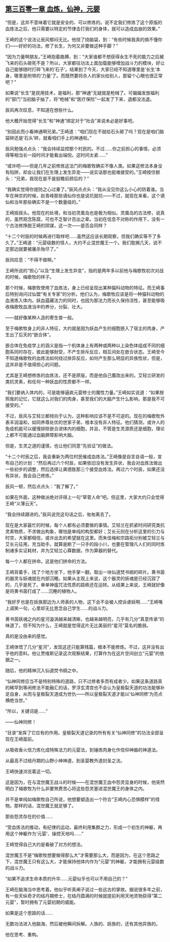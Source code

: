 ## [第三百零一章 血炼，仙神，元婴](https://www.xxbiquge.com/11_11207/9185779.html)


  “但是，这并不意味着它就是安全的、可以修炼的。说不定我们修炼了这个原版的血炼法之后，他只需要以特定的节律击打我们的身体，就可以造成血崩的效果。”

  王崎的这个说法让辰风郁闷无比。他挠了挠脑袋，到：“有些时候我真的搞不懂你们——好好的功法，修了长生，为何又非要做这种手脚？”

  “因为力量啊朋友。”王崎抱着胳膊，到：“大家谁都不想获得永生不死的能力之后被飞来的石头砸死不是？所以，大家都往功法上面加载能够增加战斗力的模块，好让自己能够随时打碎飞来的‘石子’。结果到了今天，大家已经不知道哪里是‘长生’本身，哪里是附带的‘力量’了。而既然要将杀人的家伙给别人，那留个心眼也很正常吧？”

  如果说“长生”是民用技术，是福利，那“神通”无疑就是枪械了。可偏偏发放福利的“部门”当初脑子抽了，将“枪械”和“医疗保险”一起发了下来，退都没法退。

  辰风再次叹息，不知道在想些什么。

  他大概开始觉得“长生”和“神通”绑定对于“社会”来说未必是好事吧。

  “别因此而小看神通啊兄弟。”王崎道：“咱们现在不就给石头砸了吗？现在是咱们脑袋碎还是‘石头’碎，就看咱们手上的神通啦。”

  辰风勉强点点头：“我会持续监控那个村民的。不过……你之前担心的事情，必须得等相当长一段时间才能看出端倪。这时间太紧……”

  “或许吧——但是几年之前修炼这法门的梅歌牧确实不像人类。如果这修法本身没有陷阱，却会让我们在生理上发生异变——说实话那也挺难接受的。”王崎按住额头：“兄弟，我现在是不是挺瞻前顾后的？”

  “我确实觉得你提防之心过重了。”辰风点点头：“我从没见你这么小心的防着谁。当年在神京的时候，赵青峰那些谪仙你也是说坑就坑——不过，就现在来看，这个谪仙和当年那些确实不是一个数量级的。”

  王崎摇摇头。他现在的处境，和当初灵凰岛也是极为相似。灵凰岛的古法修，说真的，虽然观念陈腐，可也不乏智计百出之辈。当初在信息不对称的作用下，没有一个古法修挣脱王崎的阴谋，这一次——是否会同样？

  “十二个时辰的时候再进行取样吧……虽然这应该长期观察，但我们确实等不了多久了。”王崎道：“元婴级数的怪人，大约不止混世魔王一个。我们耽搁几天，说不定那边就要被屠杀殆尽了。”

  辰风叹息：“不得不做啊。”

  王崎所说的“担心”以及“生理上发生异变”，指的是两年多以前他与梅歌牧初次对战的时候，梅歌牧的样子。

  那个时候，梅歌牧使用了血炼法，身上已经呈现出某种猫科动物的特征。而王崎事后特别询问过仙盟“有关专家”的分析。他们认为，梅歌牧应该是将一种猫科动物的血液炼入体内。妖血蕴藏法力的同时，也因为那法力而长久保持活性，甚至能够吸收梅歌牧血液当中的养分，分裂、壮大。

  ——就好像某种人造的寄生兽一般。

  至于梅歌牧身上的非人特征，大约就是因为妖血产生的细胞嵌入了宿主的肉身，产生出了后天的“嵌合体”。

  嵌合体在免疫学上的涵义是指一个机体身上有两种或两种以上染色体组成不同的细胞系同时存在，彼此能够耐受，不产生排斥反应，相互间处在嵌合状态。王崎至今不知道梅歌牧的血炼法如何绕过排异反应，如何产生那么明显的异族性状，但是，这并非是不值得担心的问题。

  尤其是王崎想修炼的血炼法，还不是原版，而是他自己魔改出来的。艾轻兰研发的类抗灵素，和任何一种妖血的性质都不一样。

  “我们要纳入体内的，可是能够逼疯元婴修士的魔性力量。”王崎如实说道：“如果按照我的记忆，它就这么对我们的肉身，甚至我们的大脑产生什么影响，那是我不可接受的。”

  不过，辰风与艾轻兰都倾向于认为，这种影响应该不是不可逆的。现在的梅歌牧外表丰润温和，如同养尊处优的世家子弟，根本没有非人特征。他们猜测，或许人的免疫机能可以缓慢排除嵌合进体内的细胞，并且，不管是生灵源质还是细胞，理论上都不可能通过血脑屏障影响大脑。

  但是，生灵之道的谨慎，也让他们同意“先验证”的做法。

  “十二个时辰之后，我会重新为两位村民催成血炼法。”王崎像是自言自语一般，宣布自己的计划：“然后再过六个时辰，如果依旧没有发生异状，我会对血炼法做出一些初步的调整，然后选择让龚德胜那三个接受血炼法。再过六个时辰，如果还没有异状，我会自己修炼。”

  辰风一顿，然后点点头：“我了解了。”

  如果在外面，这种做派绝对评得上一句“草菅人命”吧。但这里，大家大约只会觉得王崎“义薄云天”。

  “我会持续跟进的。”辰风说完这句话之后，匆匆离去了。

  现在是大家最忙的时候，每个人都有必须要做的事情。艾轻兰在抓紧时间研究类抗灵素物质，不求做出构象，哪怕是单纯的构型都好；艾长元则在分析这里的引力与时空，大家都相信，或许出去的希望就在这里。而朱佳梅和宗路拓分别被艾轻兰与艾长元征用，充当助手。就算是断了一只手的段小川，也要在管理凡人们的同时炼制诸多实证耗材，并为艾轻兰心算数据，作为算器的替代。

  每一个人都在拼命。这是他们拼命的方法。

  王崎背着手，找了个地方坐下，他手掌一翻，取出一块仙道焚书纲的碎片。黄书茵的器灵与妖魂就在内部沉睡。如果从主观上来说，这个器灵的妖魂是已经沉寂了的，几乎是死了。单单神瘟咒法性质的路秩还在运转。从结果上来说，王崎就好像是将黄书茵打成了……沉睡的植物人。

  “我好歹也是在妖族那边为人师表的人物，这下会不会被人控诉虐妖啊……”王崎嘴上调笑一句，心里却无比思念自己学生……的战斗力。

  黄书茵妖魂之内的星河漩涡越来越清晰，也越来越明亮，几乎有几分“真意传承”的味道了。但不知为什么，王崎就是觉得这片无比美丽的“星河”莫名的脆弱。

  真的是没由来的感觉。

  王崎体悟了几分“星河”，发现这还只能算残篇，根本不能修炼。不过，这并没有出乎他的意料。他让贾维斯记录这次观察结果，打算作为在这片空间创立“元婴”的依据之一。

  随后，他的精神沉入仙道焚书纲之中。

  “仙神同修应当不是特别特殊的道路，只不过修者多而有成者少。如果这条道路真的稀罕到等闲修法不能融汇的话，罗浮玄清宫也不会认为皇极裂天道的功法能够补足自身，从而与皇极裂天道成为世仇——所以皇极裂天道才能以‘仙神同修’为亮点横绝当世。”

  “所以，关键词是……”

  ——仙神同修！

  “目录”发挥了它应有的作用。皇极裂天道记录的所有有关“仙神同修”的功法全部呈现在王崎面前。

  从吸收香火信力炼化成特殊法力的元婴法，到锤炼肉身化作信仰神器的神道法。

  从最高不过结丹期的山野小神神道，到圣婴教外道封圣之法。

  王崎快速浏览着这一切。

  这是因为，在与混世魔王战斗的时候——在混世魔王血中怨灵显身的时候，他突然明白了梅歌牧为什么非要煞费苦心将这些怨灵塞进混世魔王的身体之内。

  并不是单纯如梅歌牧自己所说，他想要塑造出一个符合“王崎内心恐惧模样”的怪物。那样的话，混世魔王就足够了。

  那些怨灵存在的价值……

  “受血炼法的推动，有纪律的运动，最终利用集群之力，形成一个初生的神躯，再用这个神躯作为‘元婴’、操控天地吗……”

  王崎觉得自己大约是看破了对方的想法。

  混世魔王不是“梅歌牧想要做得那么大”才需要那么大，而是因为，在这个思路之下，混世魔王只有这么大，才能保持他体内作为“元婴”的神躯，才能拥有元婴级数的战斗力。

  “如果不追求生命本质的升华……元婴似乎也可以不用自己的？”

  王崎在脑海当中思考着。他似乎听真阐子说过一些远古的掌故。据说很多年之前，有一些天纵奇才的结丹期修士，在结丹圆满的时候就提前利用天地灵物获得“第二元婴”，暂时拥有了元婴初期的威能。

  如果是这个思路的话……

  无数功法进入他脑海，然后被他瞬间拆解。人族的、妖族的，还有其他异族的。

  他在思考、重构。
